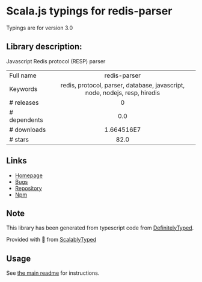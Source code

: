 
# Scala.js typings for redis-parser

Typings are for version 3.0

## Library description:
Javascript Redis protocol (RESP) parser

|                    |                 |
| ------------------ | :-------------: |
| Full name          | redis-parser |
| Keywords           | redis, protocol, parser, database, javascript, node, nodejs, resp, hiredis |
| # releases         | 0 |
| # dependents       | 0.0 |
| # downloads        | 1.664516E7 |
| # stars            | 82.0 |

## Links
- [Homepage](https://github.com/NodeRedis/node-redis-parser#readme)
- [Bugs](https://github.com/NodeRedis/node-redis-parser/issues)
- [Repository](https://github.com/NodeRedis/node-redis-parser)
- [Npm](https://www.npmjs.com/package/redis-parser)
    


## Note
This library has been generated from typescript code from [DefinitelyTyped](https://definitelytyped.org).

Provided with :purple_heart: from [ScalablyTyped](https://github.com/oyvindberg/ScalablyTyped)

## Usage
See [the main readme](../../readme.md) for instructions.


